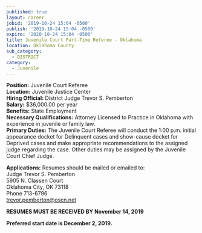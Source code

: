 ```yaml
---
published: true
layout: career
jobid: '2019-10-24 15:04 -0500'
publish: '2019-10-24 15:04 -0500'
expire: '2020-10-24 15:04 -0500'
title: Juvenile Court Part-Time Referee - Oklahoma
location: Oklahoma County
sub_category:
  - DISTRICT
category:
  - Juvenile
---
```

**Position:** Juvenile Court Referee   
**Location:** Juvenile Justice Center  
**Hiring Official:** District Judge Trevor S. Pemberton  
**Salary:** $36,000.00 per year  
**Benefits:** State Employment  
**Necessary Qualifications:** Attorney Licensed to Practice in Oklahoma with experience in juvenile or family law.  
**Primary Duties:** The Juvenile Court Referee will conduct the 1:00 p.m. initial appearance docket for Delinquent cases and show-cause docket for Deprived cases and make appropriate recommendations to the assigned judge regarding the case.  Other duties may be assigned by the Juvenile Court Chief Judge.  

**Applications:** Resumes should be mailed or emailed to:  
Judge Trevor S. Pemberton  
5905 N. Classen Court  
Oklahoma City, OK  73118  
Phone 713-6796  
[trevor.pemberton@oscn.net](mailto:trevor.pemberton@oscn.net)

**RESUMES MUST BE RECEIVED BY November 14, 2019**

**Preferred start date is December 2, 2019.**
